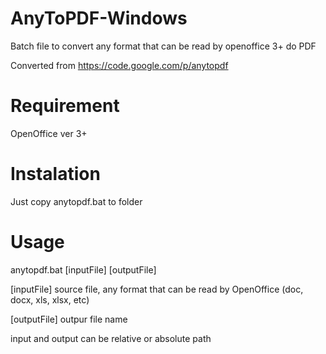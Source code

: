 AnyToPDF-Windows
================

Batch file to convert any format that can be read by openoffice 3+ do PDF

Converted from https://code.google.com/p/anytopdf


Requirement
===========

OpenOffice ver 3+

Instalation
===========

Just copy anytopdf.bat to folder


Usage
=====

anytopdf.bat [inputFile] [outputFile]

[inputFile]     source file, any format that can be read by OpenOffice
                (doc, docx, xls, xlsx, etc)
              
[outputFile]    outpur file name


input and output can be relative or absolute path
